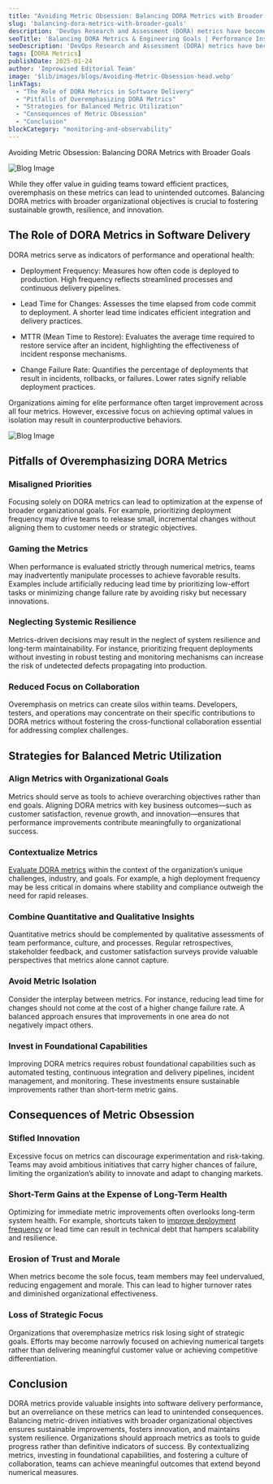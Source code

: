 ```yaml
---
title: "Avoiding Metric Obsession: Balancing DORA Metrics with Broader Goals"
slug: 'balancing-dora-metrics-with-broader-goals'
description: 'DevOps Research and Assessment (DORA) metrics have become a cornerstone in evaluating software delivery performance. These metrics—Deployment Frequency, Lead Time for Changes, Mean Time to Restore (MTTR), and Change Failure Rate—provide measurable insights into the efficacy of development and operational workflows.'
seoTitle: 'Balancing DORA Metrics & Engineering Goals | Performance Insights | Improwised Tech'
seoDescription: 'DevOps Research and Assessment (DORA) metrics have become a cornerstone in evaluating software delivery performance.'
tags: [DORA Metrics]
publishDate: 2025-01-24
author: 'Improwised Editorial Team'
image: '$lib/images/blogs/Avoiding-Metric-Obsession-head.webp'
linkTags:
  - "The Role of DORA Metrics in Software Delivery"
  - "Pitfalls of Overemphasizing DORA Metrics"
  - "Strategies for Balanced Metric Utilization"
  - "Consequences of Metric Obsession"
  - "Conclusion"
blockCategory: "monitoring-and-observability"
---
```


Avoiding Metric Obsession: Balancing DORA Metrics with Broader Goals

![Blog Image]($lib/images/blogs/Avoiding-Metric-Obsession-body.png)

While they offer value in guiding teams toward efficient practices, overemphasis on these metrics can lead to unintended outcomes. Balancing DORA metrics with broader organizational objectives is crucial to fostering sustainable growth, resilience, and innovation.


## The Role of DORA Metrics in Software Delivery

DORA metrics serve as indicators of performance and operational health:

* Deployment Frequency: Measures how often code is deployed to production. High frequency reflects streamlined processes and continuous delivery pipelines.

* Lead Time for Changes: Assesses the time elapsed from code commit to deployment. A shorter lead time indicates efficient integration and delivery practices.

* MTTR (Mean Time to Restore): Evaluates the average time required to restore service after an incident, highlighting the effectiveness of incident response mechanisms.

* Change Failure Rate: Quantifies the percentage of deployments that result in incidents, rollbacks, or failures. Lower rates signify reliable deployment practices.

Organizations aiming for elite performance often target improvement across all four metrics. However, excessive focus on achieving optimal values in isolation may result in counterproductive behaviors.

![Blog Image]($lib/images/blogs/Avoiding-Metric-Obsession-body-2.png)

## Pitfalls of Overemphasizing DORA Metrics

### Misaligned Priorities

Focusing solely on DORA metrics can lead to optimization at the expense of broader organizational goals. For example, prioritizing deployment frequency may drive teams to release small, incremental changes without aligning them to customer needs or strategic objectives.

### Gaming the Metrics

When performance is evaluated strictly through numerical metrics, teams may inadvertently manipulate processes to achieve favorable results. Examples include artificially reducing lead time by prioritizing low-effort tasks or minimizing change failure rate by avoiding risky but necessary innovations.

### Neglecting Systemic Resilience

Metrics-driven decisions may result in the neglect of system resilience and long-term maintainability. For instance, prioritizing frequent deployments without investing in robust testing and monitoring mechanisms can increase the risk of undetected defects propagating into production.
      
### Reduced Focus on Collaboration

Overemphasis on metrics can create silos within teams. Developers, testers, and operations may concentrate on their specific contributions to DORA metrics without fostering the cross-functional collaboration essential for addressing complex challenges.

## Strategies for Balanced Metric Utilization

### Align Metrics with Organizational Goals
      
Metrics should serve as tools to achieve overarching objectives rather than end goals. Aligning DORA metrics with key business outcomes&mdash;such as customer satisfaction, revenue growth, and innovation&mdash;ensures that performance improvements contribute meaningfully to organizational success.

### Contextualize Metrics

[Evaluate DORA metrics](/blog/tooling-and-infrastructure-in-measuring-dora-metrics/) within the context of the organization&rsquo;s unique challenges, industry, and goals. For example, a high deployment frequency may be less critical in domains where stability and compliance outweigh the need for rapid releases.
<a ></a>

### Combine Quantitative and Qualitative Insights

Quantitative metrics should be complemented by qualitative assessments of team performance, culture, and processes. Regular retrospectives, stakeholder feedback, and customer satisfaction surveys provide valuable perspectives that metrics alone cannot capture.

### Avoid Metric Isolation

Consider the interplay between metrics. For instance, reducing lead time for changes should not come at the cost of a higher change failure rate. A balanced approach ensures that improvements in one area do not negatively impact others.

### Invest in Foundational Capabilities

Improving DORA metrics requires robust foundational capabilities such as automated testing, continuous integration and delivery pipelines, incident management, and monitoring. These investments ensure sustainable improvements rather than short-term metric gains.


## Consequences of Metric Obsession

### Stifled Innovation

Excessive focus on metrics can discourage experimentation and risk-taking. Teams may avoid ambitious initiatives that carry higher chances of failure, limiting the organization&rsquo;s ability to innovate and adapt to changing markets.

### Short-Term Gains at the Expense of Long-Term Health

Optimizing for immediate metric improvements often overlooks long-term system health. For example, shortcuts taken to [improve deployment frequency](/blog/ci-cd-in-air-gapped-environments/) or lead time can result in technical debt that hampers scalability and resilience.

### Erosion of Trust and Morale

When metrics become the sole focus, team members may feel undervalued, reducing engagement and morale. This can lead to higher turnover rates and diminished organizational effectiveness.

### Loss of Strategic Focus

Organizations that overemphasize metrics risk losing sight of strategic goals. Efforts may become narrowly focused on achieving numerical targets rather than delivering meaningful customer value or achieving competitive differentiation.

## Conclusion

DORA metrics provide valuable insights into software delivery performance, but an overreliance on these metrics can lead to unintended consequences. Balancing metric-driven initiatives with broader organizational objectives ensures sustainable improvements, fosters innovation, and maintains system resilience. Organizations should approach metrics as tools to guide progress rather than definitive indicators of success. By contextualizing metrics, investing in foundational capabilities, and fostering a culture of collaboration, teams can achieve meaningful outcomes that extend beyond numerical measures.

